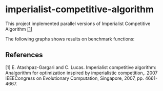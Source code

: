 # imperialist-competitive-algorithm
This project implemented parallel versions of Imperialist Competitive Algorithm [[1]](#1)

The following graphs shows results on benchmark functions:




## References
<a id="1">[1]</a> 
 E. Atashpaz-Gargari and C. Lucas.
 Imperialist competitive algorithm: Analgorithm for optimization inspired by imperialistic competition,. 
 2007 IEEECongress on Evolutionary Computation, Singapore, 2007, pp. 4661-4667.
